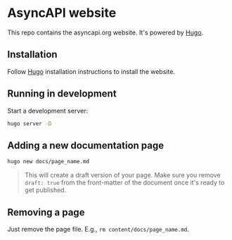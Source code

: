 # AsyncAPI website

This repo contains the asyncapi.org website. It's powered by [Hugo](https://gohugo.io).

## Installation

Follow [Hugo](https://gohugo.io) installation instructions to install the website.

## Running in development

Start a development server:

```bash
hugo server -D
```

## Adding a new documentation page

```bash
hugo new docs/page_name.md
```

> This will create a draft version of your page. Make sure you remove `draft: true` from the front-matter of the document once it's ready to get published.

## Removing a page

Just remove the page file. E.g., `rm content/docs/page_name.md`.
